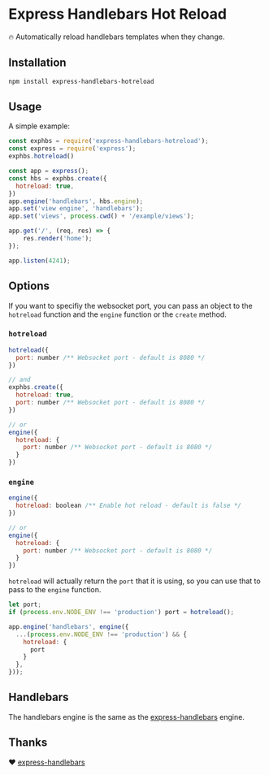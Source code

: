 # Express Handlebars Hot Reload

🔥 Automatically reload handlebars templates when they change.

## Installation

```bash
npm install express-handlebars-hotreload
```
## Usage
A simple example:

```js
const exphbs = require('express-handlebars-hotreload');
const express = require('express');
exphbs.hotreload()

const app = express();
const hbs = exphbs.create({
  hotreload: true,
})
app.engine('handlebars', hbs.engine);
app.set('view engine', 'handlebars');
app.set('views', process.cwd() + '/example/views');

app.get('/', (req, res) => {
    res.render('home');
});

app.listen(4241);
```

## Options

If you want to specifiy the websocket port, you can pass an object to the `hotreload` function and the `engine` function or the `create` method.

### `hotreload`
```js
hotreload({
  port: number /** Websocket port - default is 8080 */
})

// and 
exphbs.create({
  hotreload: true,
  port: number /** Websocket port - default is 8080 */
})

// or 
engine({
  hotreload: {
    port: number /** Websocket port - default is 8080 */
  }
})
```

### `engine`
```js
engine({
  hotreload: boolean /** Enable hot reload - default is false */
})

// or
engine({
  hotreload: {
    port: number /** Websocket port - default is 8080 */
  }
})
```

`hotreload` will actually return the `port` that it is using, so you can use that to pass to the `engine` function.

```js
let port;
if (process.env.NODE_ENV !== 'production') port = hotreload();

app.engine('handlebars', engine({
  ...(process.env.NODE_ENV !== 'production') && {
    hotreload: {
      port
    }
  },
}));
```

## Handlebars

The handlebars engine is the same as the [express-handlebars](https://github.com/ericf/express-handlebars) engine.

## Thanks
:heart: [express-handlebars](https://github.com/ericf/express-handlebars)
